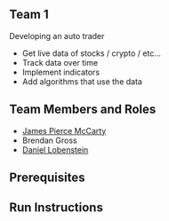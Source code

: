 ## Team 1

Developing an auto trader
 - Get live data of stocks / crypto / etc…
 - Track data over time
 - Implement indicators
 - Add algorithms that use the data


## Team Members and Roles

 - [James Pierce McCarty](https://github.com/pieerce/CIS350-HW2-McCarty.git)
 - Brendan Gross
 - [Daniel Lobenstein](https://github.com/lobendan/CIS350-HW2-Lobenstein)

## Prerequisites

## Run Instructions
